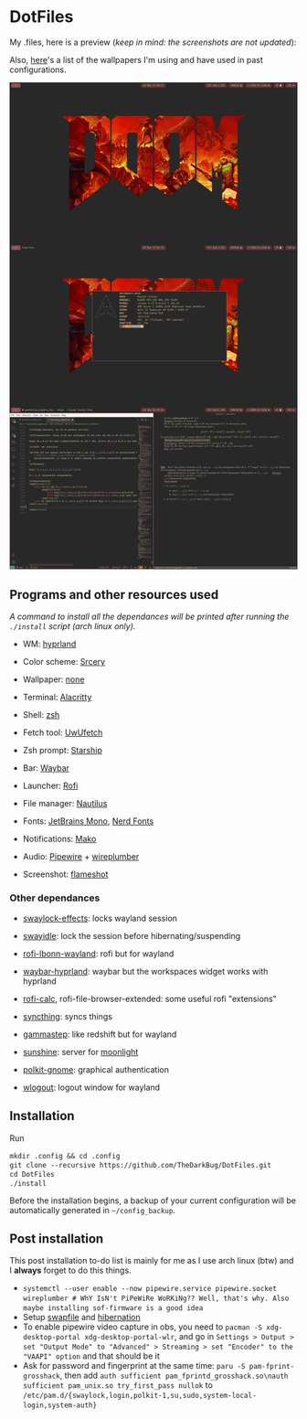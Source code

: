 # DotFiles

My .files, here is a preview (_keep in mind: the screenshots are not updated_):

Also, [here](https://github.com/TheDarkBug/DotFiles/blob/main/wallpapers.md)'s a list of the wallpapers I'm using and have used in past configurations.

![](https://raw.githubusercontent.com/TheDarkBug/DotFiles/main/dotfiles.png)

## Programs and other resources used

_A command to install all the dependances will be printed after running the `./install` script (arch linux only)._

- WM: [hyprland](https://hyprland.org/)

- Color scheme: [Srcery](https://github.com/srcery-colors)

- Wallpaper: [none](#)

<!--- Gtk theme: [Gruvbox](https://github.com/TheGreatMcPain/gruvbox-material-gtk)-->

- Terminal: [Alacritty](https://alacritty.org/)

- Shell: [zsh](https://wiki.archlinux.org/index.php/zsh)

- Fetch tool: [UwUfetch](https://github.com/TheDarkBug/uwufetch)

- Zsh prompt: [Starship](https://starship.rs/)

- Bar: [Waybar](https://github.com/Alexays/Waybar)

- Launcher: [Rofi](https://github.com/davatorium/rofi)

- File manager: [Nautilus](https://gitlab.gnome.org/GNOME/nautilus)

- Fonts: [JetBrains Mono](https://www.jetbrains.com/lp/mono/), [Nerd Fonts](https://www.nerdfonts.com/)

- Notifications: [Mako](https://github.com/emersion/mako)

- Audio: [Pipewire](https://pipewire.org/) + [wireplumber](https://pipewire.pages.freedesktop.org/wireplumber/)

- Screenshot: [flameshot](https://flameshot.org/)

### Other dependances

- [swaylock-effects](https://github.com/jirutka/swaylock-effects): locks wayland session

- [swayidle](https://github.com/swaywm/swayidle): lock the session before hibernating/suspending

- [rofi-lbonn-wayland](https://github.com/lbonn/rofi): rofi but for wayland

- [waybar-hyprland](https://aur.archlinux.org/packages/waybar-hyprland): waybar but the workspaces widget works with hyprland

- [rofi-calc](https://github.com/svenstaro/rofi-calc), rofi-file-browser-extended: some useful rofi "extensions"

- [syncthing](https://syncthing.net/): syncs things

- [gammastep](https://gitlab.com/chinstrap/gammastep): like redshift but for wayland

- [sunshine](https://github.com/LizardByte/Sunshine): server for [moonlight](https://moonlight-stream.org/)

- [polkit-gnome](https://wiki.gnome.org/Projects/PolicyKit): graphical authentication

- [wlogout](https://github.com/ArtsyMacaw/wlogout): logout window for wayland

## Installation

Run

```shell
mkdir .config && cd .config
git clone --recursive https://github.com/TheDarkBug/DotFiles.git
cd DotFiles
./install
```

Before the installation begins, a backup of your current configuration will be automatically generated in `~/config_backup`.

## Post installation

This post installation to-do list is mainly for me as I use arch linux (btw) and I **always** forget to do this things.

- `systemctl --user enable --now pipewire.service pipewire.socket wireplumber # WhY IsN't PiPeWiRe WoRKiNg?? Well, that's why. Also maybe installing sof-firmware is a good idea`
- Setup [swapfile](https://wiki.archlinux.org/title/Swap#Swap_file) and [hibernation](https://wiki.archlinux.org/title/Power_management/Suspend_and_hibernate#Hibernation_into_swap_file)
- To enable pipewire video capture in obs, you need to `pacman -S xdg-desktop-portal xdg-desktop-portal-wlr`, and go in `Settings > Output > set "Output Mode" to "Advanced" > Streaming > set "Encoder" to the "VAAPI" option` and that should be it
- Ask for password and fingerprint at the same time: `paru -S pam-fprint-grosshack`, then add `auth sufficient pam_fprintd_grosshack.so\nauth sufficient pam_unix.so try_first_pass nullok` to `/etc/pam.d/{swaylock,login,polkit-1,su,sudo,system-local-login,system-auth}`
